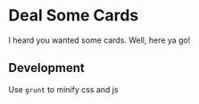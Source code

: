 Deal Some Cards
===============

I heard you wanted some cards. Well, here ya go!

Development
-----------
Use `grunt` to minify css and js
